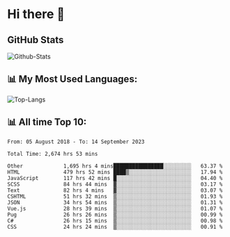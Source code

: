 # Hi there 👋

## GitHub Stats
![Github-Stats](https://github-readme-stats-sigma-five.vercel.app/api?username=ltorson&show_icons=true&theme=radical&count_private=true)

## 📊 My Most Used Languages:
![Top-Langs](https://github-readme-stats-sigma-five.vercel.app/api/top-langs/?username=LTorson&layout=compact&langs_count=10)

## 📊 All time Top 10:
<!--START_SECTION:waka-->

```text
From: 05 August 2018 - To: 14 September 2023

Total Time: 2,674 hrs 53 mins

Other             1,695 hrs 4 mins████████████████░░░░░░░░░   63.37 %
HTML              479 hrs 52 mins ████▒░░░░░░░░░░░░░░░░░░░░   17.94 %
JavaScript        117 hrs 42 mins █░░░░░░░░░░░░░░░░░░░░░░░░   04.40 %
SCSS              84 hrs 44 mins  ▓░░░░░░░░░░░░░░░░░░░░░░░░   03.17 %
Text              82 hrs 4 mins   ▓░░░░░░░░░░░░░░░░░░░░░░░░   03.07 %
CSHTML            51 hrs 32 mins  ▒░░░░░░░░░░░░░░░░░░░░░░░░   01.93 %
JSON              34 hrs 54 mins  ▒░░░░░░░░░░░░░░░░░░░░░░░░   01.31 %
Vue.js            28 hrs 39 mins  ▒░░░░░░░░░░░░░░░░░░░░░░░░   01.07 %
Pug               26 hrs 26 mins  ▒░░░░░░░░░░░░░░░░░░░░░░░░   00.99 %
C#                26 hrs 15 mins  ▒░░░░░░░░░░░░░░░░░░░░░░░░   00.98 %
CSS               24 hrs 24 mins  ▒░░░░░░░░░░░░░░░░░░░░░░░░   00.91 %
```

<!--END_SECTION:waka-->
